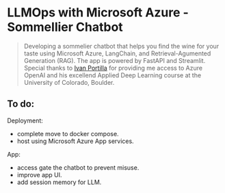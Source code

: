 # LLMOps with Microsoft Azure - Sommellier Chatbot
> Developing a sommelier chatbot that helps you find the wine for your taste using Microsoft Azure, LangChain, and Retrieval-Agumented Generation (RAG). The app is powered by FastAPI and Streamlit. Special thanks to [Ivan Portilla](https://github.com/iportilla) for providing me access to Azure OpenAI and his excellend Applied Deep Learning course at the University of Colorado, Boulder.

## To do:

Deployment:
- complete move to docker compose.
- host using Microsoft Azure App services.

App:
- access gate the chatbot to prevent misuse.
- improve app UI.
- add session memory for LLM.

